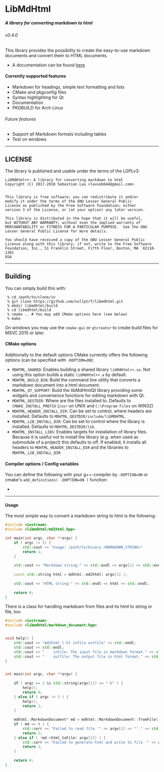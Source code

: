 # LibMdHtml
##### A library for converting markdown to html
###### v0.4.0

This library provides the possibility to create the easy-to-use markdown documents and convert them to HTML documents.

* A documentation can be found [here](https://doc.0ptr.de/libmdhtml)

#### Currently supported features

* Markdown for headings, simple text formatting and lists
* CMake and pkgconfig files
* Syntax highlighting for Qt
* Documentation
* PKGBUILD for Arch Linux

###### Future features

* Support all Markdown formats including tables
* Test on windows

___

## LICENSE

The library is published and usable under the terms of the LGPLv3:

```
LibMdHtml++: A library for converting markdown to html
Copyright (C) 2017-2018 Sebastian Lau <lauseb644@gmail.com>


This library is free software; you can redistribute it and/or
modify it under the terms of the GNU Lesser General Public
License as published by the Free Software Foundation; either
version 3 of the License, or (at your option) any later version.

This library is distributed in the hope that it will be useful,
but WITHOUT ANY WARRANTY; without even the implied warranty of
MERCHANTABILITY or FITNESS FOR A PARTICULAR PURPOSE.  See the GNU
Lesser General Public License for more details.

You should have received a copy of the GNU Lesser General Public
License along with this library; if not, write to the Free Software
Foundation, Inc., 51 Franklin Street, Fifth Floor, Boston, MA  02110-1301
USA
```

___

## Building

You can simply build this with:

```
 % cd /path/to/clone/in
 % git clone https://github.com/nullptrT/libmdhtml.git
 % mkdir libmdhtml/build
 % cd libmdhtml/build
 % cmake .. # You may add CMake options here (see below)
 % make
```

On windows you may use the `cmake-gui` or `qtcreator` to create build files for MSVC 2015 or later.


#### CMake options

Additionally to the default options CMake currently offers the following options (can be specified with `-DOPTION=ON`):

* `MDHTML_SHARED`: Enables building a
shared library `libMdHtml++.so`. Not using this option builds a static `libMdHtml++.a` by default.
* `MDHTML_BUILD_BIN`: Build the command line utility that converts a markdown document into a html document.
* `MDHTML_QT_SUPPORT`: Build the libMdHtmlQt
  library providing some widgets and convenience functions for editing markdown with Qt.
* `MDHTML_DESTDIR`: Where are the files installed to. Defaults to `CMAKE_INSTALL_PREFIX` (`/usr` on UNIX and `C:\Program Files` on WIN32)
* `MDHTML_HEADER_INSTALL_DIR`: Can be set to control, where headers are installed. Defaults to `MDHTML_DESTDIR/include/libMDHTML`.
* `MDHTML_LIB_INSTALL_DIR`: Can be set to control where the library is installed. Defaults to `MDHTML_DESTDIR/lib`.
* `MDHTML_INSTALL_LIBS`: Enables targets for installation of library files. Because it is useful not to install the library (e.g. when used as submodule of a project) this defaults to off. If enabled, it installs all headers to `MDHTML_HEADER_INSTALL_DIR` and the libraries to `MDHTML_LIB_INSTALL_DIR`

#### Compiler options / Config variables

You can define the following with your g++-compiler by `-DOPTION=ON` or cmake's `add_definitions( -DOPTION=ON )` function:

*

___

#### Usage

The most simple way to convert a markdown string to html is the following:
```c++
#include <iostream>
#include <libmdhtml/md2html.hpp>

int main(int argc, char **argv) {
    if ( argc != 2) {
        std::cout << "Usage: /path/to/binary <MARKDOWN_STRING>"
        return 1;
    }
    
    std::cout << "Markdown string:" << std::endl << argv[1] << std::endl << std::endl;
    
    const std::string html = mdhtml::md2html( argv[1] );
    
    std::cout << "HTML string:" << std::endl << html << std::endl;
    
    return 0;
}
```

There is a class for handling markdown from files and its html to string or file, too:
```c++
#include <iostream>
#include <libmdhtml/markdown_document.hpp>


void help() {
    std::cout << "md2html [-h] infile outfile" << std::endl;
    std::cout << std::endl;
    std::cout << "    infile: The input file in markdown format." << std::endl;
    std::cout << "    outfile: The output file in html format." << std::endl;
}


int main(int argc, char **argv) {
    
    if ( argc == 2 && std::string(argv[1]) == "-h" ) {
        help();
        return 0;
    } else if ( argc != 3 ) {
        help();
        return 1;
    }
    
    mdhtml::MarkdownDocument* md = mdhtml::MarkdownDocument::fromFile( argv[1] );
    if ( md == 0 ) {
        std::cerr << "Failed to read file '" << argv[1] << "'." << std::endl;
        return 1;
    } else if ( !md->html_toFile( argv[2]) ) {
        std::cerr << "Failed to generate html and write to file '" << argv[2] << "'." << std::endl;
        return 1;
    }
    
    return 0;
}
```
